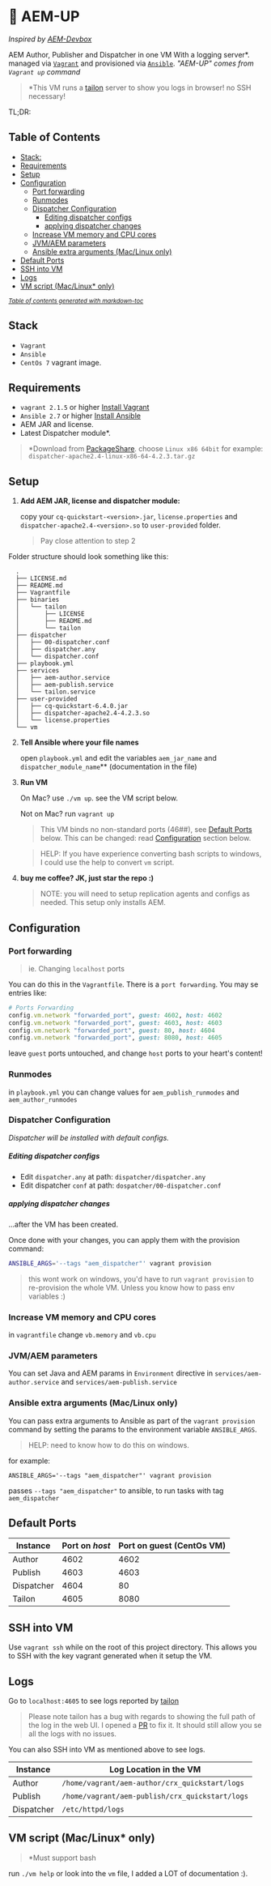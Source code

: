 # :rocket: AEM-UP

*Inspired by [AEM-Devbox](https://github.com/ObjectiveTruth/AEM-Devbox)*

AEM Author, Publisher and Dispatcher in one VM With a logging server\*. managed via [`Vagrant`](https://www.vagrantup.com) and provisioned via [`Ansible`](https://www.ansible.com/).  *"AEM-UP" comes from `Vagrant up` command*

> *This VM runs a [tailon](https://github.com/gvalkov/tailon) server to show you logs in browser! no SSH necessary!

TL;DR: 

## Table of Contents
  * [Stack:](#stack)
  * [Requirements](#requirements)
  * [Setup](#setup)
  * [Configuration](#configuration)
    + [Port forwarding](#port-forwarding)
    + [Runmodes](#runmodes)
    + [Dispatcher Configuration](#dispatcher-configuration)
        * [Editing dispatcher configs](#editing-dispatcher-configs)
        * [applying dispatcher changes](#applying-dispatcher-changes)
    + [Increase VM memory and CPU cores](#increase-vm-memory-and-cpu-cores)
    + [JVM/AEM parameters](#jvm-aem-parameters)
    + [Ansible extra arguments (Mac/Linux only)](#ansible-extra-arguments--mac-linux-only-)
  * [Default Ports](#default-ports)
  * [SSH into VM](#ssh-into-vm)
  * [Logs](#logs)
  * [VM script (Mac/Linux* only)](#vm-script--mac-linux--only-)

<small><i><a href='http://ecotrust-canada.github.io/markdown-toc/'>Table of contents generated with markdown-toc</a></i></small>


## Stack

  - `Vagrant`
  - `Ansible`
  - `CentOs 7` vagrant image.


## Requirements

- `vagrant 2.1.5` or higher [Install Vagrant](https://www.vagrantup.com/docs/installation/)
- `Ansible 2.7` or higher  [Install Ansible](http://docs.ansible.com/ansible/intro_installation.html)
- AEM JAR and license.
- Latest Dispatcher module*. 

> *Download from [PackageShare](https://www.adobeaemcloud.com/content/companies/public/adobe/dispatcher/dispatcher.html). choose `Linux x86 64bit` for example: `dispatcher-apache2.4-linux-x86-64-4.2.3.tar.gz`

## Setup

1. **Add AEM JAR, license and dispatcher module:**
	
	copy your `cq-quickstart-<version>.jar`, `license.properties` and `dispatcher-apache2.4-<version>.so` to `user-provided` folder.
	> Pay close attention to step 2

  Folder structure should look something like this:
  
  ```
	.
	├── LICENSE.md
	├── README.md
	├── Vagrantfile
	├── binaries
	│   └── tailon
	│       ├── LICENSE
	│       ├── README.md
	│       └── tailon
	├── dispatcher
	│   ├── 00-dispatcher.conf
	│   ├── dispatcher.any
	│   └── dispatcher.conf
	├── playbook.yml
	├── services
	│   ├── aem-author.service
	│   ├── aem-publish.service
	│   └── tailon.service
	├── user-provided
	│   ├── cq-quickstart-6.4.0.jar
	│   ├── dispatcher-apache2.4-4.2.3.so
	│   └── license.properties
	└── vm
  ```

2. **Tell Ansible where your file names**

	open `playbook.yml` and edit the variables `aem_jar_name` and `dispatcher_module_name`** (documentation in the file)

3. **Run VM**

	On Mac? use `./vm up`. see the VM script below.
	
	Not on Mac? run `vagrant up`
	
	> This VM binds no non-standard ports (46##), see [Default Ports](#default-ports) below. This can be changed: read [Configuration](#configuration) section below.
	
	> HELP: If you have experience converting bash scripts to windows, I could use the help to convert `vm` script.

4. **buy me coffee? JK, just star the repo :)**

	> NOTE: you will need to setup replication agents and configs as needed. This setup only installs AEM.


## Configuration

### Port forwarding
> ie. Changing `localhost` ports

You can do this in the `Vagrantfile`. There is a `port forwarding`. You may se entries like:

```ruby
# Ports Forwarding  
config.vm.network "forwarded_port", guest: 4602, host: 4602
config.vm.network "forwarded_port", guest: 4603, host: 4603
config.vm.network "forwarded_port", guest: 80, host: 4604
config.vm.network "forwarded_port", guest: 8080, host: 4605
``` 

leave `guest` ports untouched, and change `host` ports to your heart's content!

### Runmodes
in `playbook.yml` you can change values for `aem_publish_runmodes` and `aem_author_runmodes`

### Dispatcher Configuration
*Dispatcher will be installed with default configs.*

##### Editing dispatcher configs
  - Edit `dispatcher.any` at path:
    `dispatcher/dispatcher.any`
  - Edit dispatcher `conf` at path:
    `dospatcher/00-dispatcher.conf`

##### applying dispatcher changes
...after the VM has been created.

Once done with your changes, you can apply them with the provision command:

```sh
ANSIBLE_ARGS='--tags "aem_dispatcher"' vagrant provision
```
> this wont work on windows, you'd have to run `vagrant provision` to re-provision the whole VM. Unless you know how to pass env variables :)

### Increase VM memory and CPU cores

in `vagrantfile` change `vb.memory` and `vb.cpu`

### JVM/AEM parameters
  
  You can set Java and AEM params in `Environment` directive in `services/aem-author.service` and `services/aem-publish.service`


### Ansible extra arguments (Mac/Linux only)
  You can pass extra arguments to Ansible as part of the `vagrant provision` command by setting the params to the environment variable `ANSIBLE_ARGS`.
  
  > HELP: need to know how to do this on windows.
  
  for example: 
  
  ```
  ANSIBLE_ARGS='--tags "aem_dispatcher"' vagrant provision
  ```
  
  passes `--tags "aem_dispatcher"` to ansible, to run tasks with tag `aem_dispatcher`


## Default Ports

| Instance   | Port on *host* | Port on guest (CentOs VM) |
|------------|----------------|---------------------------|
| Author     | 4602           | 4602                      |
| Publish    | 4603           | 4603                      |
| Dispatcher | 4604           | 80                        |
| Tailon     | 4605           | 8080                      |

## SSH into VM
Use `vagrant ssh` while on the root of this project directory.
This allows you to SSH with the key vagrant generated when it setup the VM.

## Logs

Go to `localhost:4605` to see logs reported by [tailon](https://github.com/gvalkov/tailon)

> Please note tailon has a bug with regards to showing the full path of the log in the web UI. I opened a [PR](https://github.com/gvalkov/tailon/pull/5) to fix it. It should still allow you se all the logs with no issues.

You can also SSH into VM as mentioned above to see logs.

| Instance   | Log Location in the VM                          |
|------------|-------------------------------------------------|
| Author     | `/home/vagrant/aem-author/crx_quickstart/logs`  |
| Publish    | `/home/vagrant/aem-publish/crx_quickstart/logs` |
| Dispatcher | `/etc/httpd/logs`                               |

## VM script (Mac/Linux* only)

> *Must support bash

run `./vm help` or look into the `vm` file, I added a LOT of documentation :).
